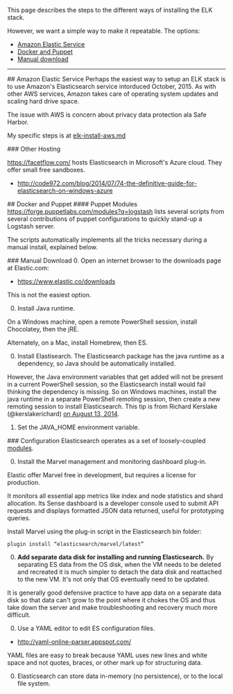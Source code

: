 This page describes the steps to the different ways of installing the ELK stack.

However, we want a simple way to make it repeatable.
The options:

 * <a href="#Amazon"> Amazon Elastic Service</a>
 * <a href="#Docker"> Docker and Puppet</a>
 * <a href="#Manual"> Manual download</a>



<hr />
<a id="Amazon"> 
## Amazon Elastic Service</a>
Perhaps the easiest way to setup an ELK stack is to use Amazon's Elasticsearch service intorduced October, 2015.
As with other AWS services, Amazon takes care of operating system updates and scaling hard drive space.

The issue with AWS is concern about privacy data protection ala Safe Harbor.

My specific steps is at <a href="elk-install-aws.md">elk-install-aws.md</a>


<a id="#OtherHosting"> 
### Other Hosting</a>

 <a target="_blank" href="https://facetflow.com/">https://facetflow.com/</a> 
 hosts Elasticsearch in Microsoft's Azure cloud.
 They offer small free sandboxes.
 
 * http://code972.com/blog/2014/07/74-the-definitive-guide-for-elasticsearch-on-windows-azure

<a id="#Docker"> 
## Docker and Puppet</a>

<a id="Puppet"> 
#### Puppet Modules</a>
<a target="_blank" href="https://forge.puppetlabs.com/modules?q=logstash">
https://forge.puppetlabs.com/modules?q=logstash</a>
lists several scripts from several contributions of puppet configurations to 
quickly stand-up a Logstash server.

 The scripts automatically implements all the tricks necessary during a manual install,
 explained below.

<a id="Manual"> 
### Manual Download</a>
0. Open an internet browser to the downloads page at Elastic.com:

  * <a target="_blank" href="https://www.elastic.co/downloads">https://www.elastic.co/downloads</a>

 This is not the easiest option.

0. Install Java runtime.

 On a Windows machine, open a remote PowerShell session, install Chocolatey, then the jRE.
 
 Alternately, on a Mac, install Homebrew, then ES.

0. Install Elastisearch.
 The Elasticsearch package has the java runtime as a dependency, so Java should be automatically installed. 

 However, the Java environment variables that get added will not be present in a current PowerShell session, 
 so the  Elasticsearch install would fail thinking the dependency is missing. 
 So on Windows machines, install the java runtime in a separate PowerShell remoting session, 
 then create a new remoting session to install Elasticsearch. This tip is from Richard Kerslake (@kerslakerichard) 
 <a target="_blank" href="https://blogs.endjin.com/2014/08/gotchas-when-installing-an-elasticsearch-cluster-on-azure/">
 on August 13, 2014</a>.

1. Set the JAVA_HOME environment variable.


<a id="Configuration"> 
### Configuration</a>
Elasticsearch operates as a set of loosely-coupled <a target="_blank" href="https://www.elastic.co/guide/en/elasticsearch/reference/current/modules.html">
modules</a>.

0. Install the Marvel management and monitoring dashboard plug-in.
 
 Elastic offer Marvel free in development, but requires a license for production. 

 It monitors all essential app metrics like index and node statistics and shard allocation. 
 Its Sense dashboard is a developer console used to submit API requests and displays formatted JSON data returned,
 useful for prototyping queries.
 
 Install Marvel using the plug-in script in the Elasticsearch bin folder:

 ```
 plugin install “elasticsearch/marvel/latest”
 ```

0. **Add separate data disk for installing and running Elasticsearch.**
 By separating ES data from the OS disk, when the VM needs to be deleted and recreated
 it is much simpler to detach the data disk and reattached to the new VM.
 It's not only that OS eventually need to be updated.

 It is generally good defensive practice to have app data on a separate data disk 
 so that data can't grow to the point where it chokes the OS and thus take down the server
 and make troubleshooting and recovery much more difficult.

0. Use a YAML editor to edit ES configuration files.

 * <a target="_blank" href="http://yaml-online-parser.appspot.com/">http://yaml-online-parser.appspot.com/</a>

 YAML files are easy to break because YAML uses new lines and white space and not 
 quotes, braces, or other mark up for structuring data.

0. Elasticsearch can store data in-memory (no persistence), or to the local file system. 
